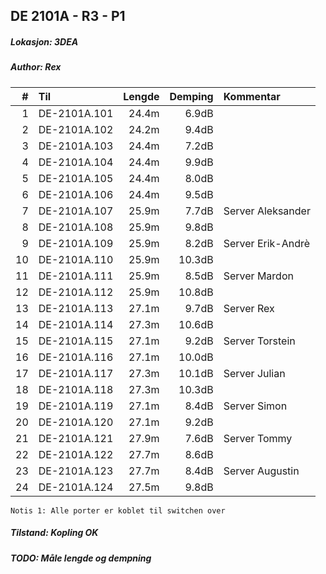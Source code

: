 ## DE 2101A - R3 - P1
##### Lokasjon: 3DEA
##### Author: Rex

|  #  |        Til       |Lengde|Demping|    Kommentar    |
|----:|:-----------------|-----:|------:|:----------------|
|    1|DE-2101A.101      | 24.4m|  6.9dB|                 |
|    2|DE-2101A.102      | 24.2m|  9.4dB|                 |
|    3|DE-2101A.103      | 24.4m|  7.2dB|                 |
|    4|DE-2101A.104      | 24.4m|  9.9dB|                 |
|    5|DE-2101A.105      | 24.4m|  8.0dB|                 |
|    6|DE-2101A.106      | 24.4m|  9.5dB|                 |
|    7|DE-2101A.107      | 25.9m|  7.7dB|Server Aleksander|
|    8|DE-2101A.108      | 25.9m|  9.8dB|                 |
|    9|DE-2101A.109      | 25.9m|  8.2dB|Server Erik-Andrè|
|   10|DE-2101A.110      | 25.9m| 10.3dB|                 |
|   11|DE-2101A.111      | 25.9m|  8.5dB|Server Mardon    |
|   12|DE-2101A.112      | 25.9m| 10.8dB|                 |
|   13|DE-2101A.113      | 27.1m|  9.7dB|Server Rex       |
|   14|DE-2101A.114      | 27.3m| 10.6dB|                 |
|   15|DE-2101A.115      | 27.1m|  9.2dB|Server Torstein  |
|   16|DE-2101A.116      | 27.1m| 10.0dB|                 |
|   17|DE-2101A.117      | 27.3m| 10.1dB|Server Julian    |
|   18|DE-2101A.118      | 27.3m| 10.3dB|                 |
|   19|DE-2101A.119      | 27.1m|  8.4dB|Server Simon     |
|   20|DE-2101A.120      | 27.1m|  9.2dB|                 |
|   21|DE-2101A.121      | 27.9m|  7.6dB|Server Tommy     |
|   22|DE-2101A.122      | 27.7m|  8.6dB|                 |
|   23|DE-2101A.123      | 27.7m|  8.4dB|Server Augustin  |
|   24|DE-2101A.124      | 27.5m|  9.8dB|                 |

```
Notis 1: Alle porter er koblet til switchen over
```

##### Tilstand: Kopling OK
##### TODO: Måle lengde og dempning

